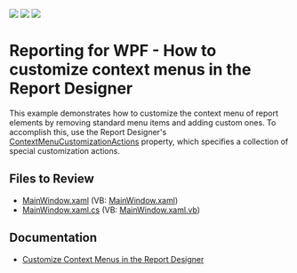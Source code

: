<!-- default badges list -->
![](https://img.shields.io/endpoint?url=https://codecentral.devexpress.com/api/v1/VersionRange/128605098/22.2.2%2B)
[![](https://img.shields.io/badge/Open_in_DevExpress_Support_Center-FF7200?style=flat-square&logo=DevExpress&logoColor=white)](https://supportcenter.devexpress.com/ticket/details/T416357)
[![](https://img.shields.io/badge/📖_How_to_use_DevExpress_Examples-e9f6fc?style=flat-square)](https://docs.devexpress.com/GeneralInformation/403183)
<!-- default badges end -->
# Reporting for WPF - How to customize context menus in the Report Designer

This example demonstrates how to customize the context menu of report elements by removing standard menu items and adding custom ones. To accomplish this, use the Report Designer's [ContextMenuCustomizationActions](https://docs.devexpress.com/WPF/DevExpress.Xpf.Reports.UserDesigner.ReportDesigner.ContextMenuCustomizationActions) property, which specifies a collection of special customization actions.

## Files to Review

* [MainWindow.xaml](./CS/CustomizeContextMenus/MainWindow.xaml) (VB: [MainWindow.xaml](./VB/CustomizeContextMenus/MainWindow.xaml))
* [MainWindow.xaml.cs](./CS/CustomizeContextMenus/MainWindow.xaml.cs) (VB: [MainWindow.xaml.vb](./VB/CustomizeContextMenus/MainWindow.xaml.vb))

## Documentation

* [Customize Context Menus in the Report Designer](https://docs.devexpress.com/XtraReports/116765/desktop-reporting/wpf-reporting/end-user-report-designer-for-wpf/api-and-customization/customize-context-menus-in-the-report-designer)
